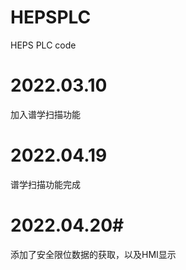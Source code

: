 # HEPSPLC
HEPS PLC code
# 2022.03.10
加入谱学扫描功能
#
# 2022.04.19
谱学扫描功能完成
#
# 2022.04.20#
添加了安全限位数据的获取，以及HMI显示
#